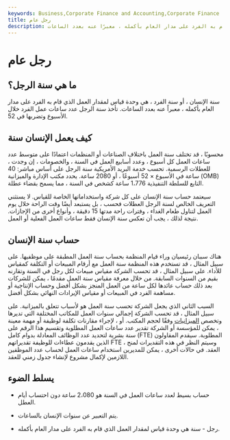```yaml
---
keywords: Business,Corporate Finance and Accounting,Corporate Finance
title: رجل عام
description: رجل-سنة هي وحدة قياس لمقدار العمل الذي قام به الفرد على مدار العام بأكمله ، معبرًا عنه بعدد الساعات.
---
```


# رجل عام
## ما هي سنة الرجل؟

سنة الإنسان ، أو سنة الفرد ، هي وحدة قياس لمقدار العمل الذي قام به الفرد على مدار العام بأكمله ، معبراً عنه بعدد الساعات. تأخذ سنة الرجل عدد ساعات عمل الفرد خلال الأسبوع وتضربها في 52.

## كيف يعمل الإنسان سنة

محسوبًا ، قد تختلف سنة العمل باختلاف الصناعات أو المنظمات اعتمادًا على متوسط عدد ساعات العمل كل أسبوع ، وعدد أسابيع العمل في السنة ، والخصومات ، إن وجدت ، للعطلات الرسمية. تحسب خدمة البريد الأمريكية سنة الرجل على أساس مباشر: 40 ساعة في الأسبوع × 52 أسبوعًا ، أو 2080 ساعة. يحدد مكتب الإدارة والميزانية (OMB) التابع للسلطة التنفيذية 1،776 ساعة كشخص في السنة ، مما يسمح بقضاء عطلة.

سيعتمد حساب سنة الإنسان على كل شركة واستخداماتها الخاصة للقياس. لا يستثني التعريف الخالص لسنة الرجل العطلات فحسب ، بل يستبعد أيضًا وقت الراحة خلال يوم العمل لتناول طعام الغداء ، وفترات راحة مدتها 15 دقيقة ، وأنواع أخرى من الإجازات. نتيجة لذلك ، يجب أن تعكس سنة الإنسان فقط ساعات العمل الفعلية أو العمل.

## حساب سنة الإنسان

هناك سببان رئيسيان وراء قيام المنظمة بحساب سنة العمل المطبقة على موظفيها. على سبيل المثال ، قد تستخدم هذه المنظمة سنة العمل مع أرقام المبيعات أو التكلفة كمقياس للأداء. على سبيل المثال ، قد تحسب الشركة مقياس مبيعات لكل رجل في السنة وتقارنه بقيم من السنوات السابقة. من خلال معرفة مقياس سنة العمل مقدمًا ، يمكن للشركات بعد ذلك حساب عائدها لكل ساعة من العمل المنجز بشكل أفضل وحساب الإنتاجية أو مساهمة الفرد في المبيعات أو مقياس الإيرادات النهائي بشكل أفضل.

السبب الثاني الذي يجعل الشركة تحسب سنة العمل هو لأسباب تتعلق بالميزانية. على سبيل المثال ، قد تحسب الشركة إجمالي سنوات العمل للمكاتب المختلفة التي تديرها وتخصص [الميزانيات](/budget) وفقًا لحجم المكتب. أو ، لإجراء مقارنات تكلفة لوظيفة أو مهمة معينة ، يمكن للمؤسسة أو الشركة تقدير عدد ساعات العمل المطلوبة وتقسيم هذا الرقم على سنة بشرية لتحديد عدد الوظائف المعادلة بدوام كامل (FTE) المطلوبة. سيقدم المقاولون الذين يقدمون عطاءات للوظيفة تقديراتهم FTE ، وسيتم النظر في هذه التقديرات لمنح العقد. في حالات أخرى ، يمكن للمديرين استخدام ساعات العمل لحساب عدد الموظفين اللازمين لإكمال مشروع لإنشاء جدول زمني للعقد.

## يسلط الضوء

- حساب بسيط لعدد ساعات العمل في السنة هو 2،080 ساعة دون احتساب أيام العطل.

- يتم التعبير عن سنوات الإنسان بالساعات.

- رجل - سنة هي وحدة قياس لمقدار العمل الذي قام به الفرد على مدار العام بأكمله.

